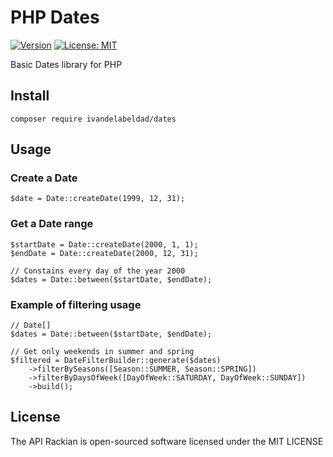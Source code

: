 # PHP Dates

[![Version](https://img.shields.io/badge/version-1.0.0-orange.svg)](https://github.com/ivandelabeldad/api-rackian)
[![License: MIT](https://img.shields.io/badge/License-MIT-yellow.svg)](https://github.com/ivandelabeldad/api-rackian/blob/master/LICENSE)

Basic Dates library for PHP


## Install
```
composer require ivandelabeldad/dates
```


## Usage

### Create a Date
```
$date = Date::createDate(1999, 12, 31);
```

### Get a Date range
```
$startDate = Date::createDate(2000, 1, 1);
$endDate = Date::createDate(2000, 12, 31);

// Constains every day of the year 2000
$dates = Date::between($startDate, $endDate);
```

### Example of filtering usage
```
// Date[]
$dates = Date::between($startDate, $endDate);

// Get only weekends in summer and spring
$filtered = DateFilterBuilder::generate($dates)
	->filterBySeasons([Season::SUMMER, Season::SPRING])
   	->filterByDaysOfWeek([DayOfWeek::SATURDAY, DayOfWeek::SUNDAY])
    ->build();
```


## License

The API Rackian is open-sourced software licensed under
the MIT LICENSE
